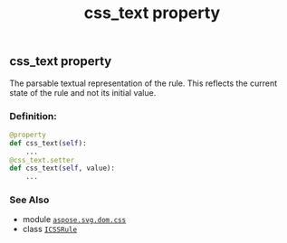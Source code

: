 ﻿---
title: css_text property
second_title: Aspose.SVG for Python via .NET API References
description: 
type: docs
weight: 30
url: /python-net/aspose.svg.dom.css/icssrule/css_text/
is_root: false
---

## css_text property


The parsable textual representation of the rule. This reflects the current state of the rule and not its initial value.
### Definition:
```python
@property
def css_text(self):
    ...
@css_text.setter
def css_text(self, value):
    ...
```

### See Also
* module [`aspose.svg.dom.css`](../../)
* class [`ICSSRule`](/svg/python-net/aspose.svg.dom.css/icssrule)
